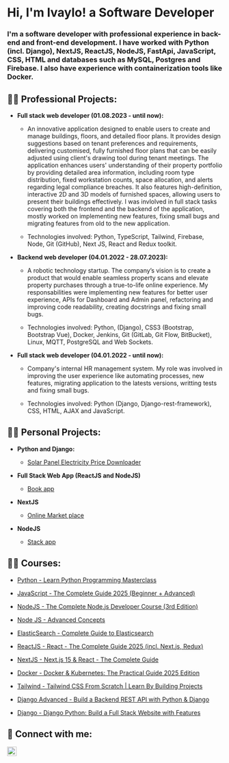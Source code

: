 <h1>Hi, I'm Ivaylo! a Software Developer</a></h1>

<h3>I'm a software developer with professional experience in back-end and front-end development. I have worked with Python (incl. Django), NextJS, ReactJS, NodeJS, FastApi, JavaScript, CSS, HTML and databases such as MySQL, Postgres and Firebase. I also have experience with containerization tools like Docker.
</h3>

<h2>👨‍💻 Professional Projects:</h2>

- <b>Full stack web developer (01.08.2023 - until now):</b>
  - An innovative application designed to enable users to create and manage buildings, floors, and detailed floor plans. It provides design suggestions based on tenant preferences and requirements, delivering customised, fully furnished floor plans that can be easily adjusted using client's drawing tool during tenant meetings. The application enhances users' understanding of their property portfolio by providing detailed area information, including room type distribution, fixed workstation counts, space allocation, and alerts regarding legal compliance breaches. It also features high-definition, interactive 2D and 3D models of furnished spaces, allowing users to present their buildings effectively. I was invlolved in full stack tasks covering both the frontend and the backend of the application, mostly worked on implementing new features, fixing small bugs and migrating features from old to the new application.
  
  - Technologies involved: Python, TypeScript, Tailwind, Firebase, Node, Git (GitHub), Next JS, React and Redux toolkit.
 
- <b>Backend web developer (04.01.2022 - 28.07.2023):</b>
  - A robotic technology startup. The company’s vision is to create a product that would enable seamless property scans and elevate property purchases through a true-to-life online experience. My responsabilities were implementing new features for better user experience, APIs for Dashboard and Admin panel, refactoring and improving code readability, creating docstrings and fixing small bugs.
 
  - Technologies involved: Python, (Django), CSS3 (Bootstrap, Bootstrap Vue), Docker, Jenkins, Git (GitLab, Git Flow, BitBucket), Linux, MQTT, PostgreSQL and Web Sockets.
 
- <b>Full stack web developer (04.01.2022 - until now):</b>
  - Company's internal HR management system. My role was involved in improving the user experience like automating processes, new features, migrating application to the latests versions, writting tests and fixing small bugs.
    
  - Technologies involved: Python (Django, Django-rest-framework), CSS, HTML, AJAX and JavaScript.
 
<h2>👨‍💻 Personal Projects:</h2>

- <b>Python and Django:</b>
  - [Solar Panel Electricity Price Downloader](https://github.com/ivaylobandrov/DjangoAdvancedProjectITIDO)

- <b>Full Stack Web App (ReactJS and NodeJS)</b>
  - [Book app](https://github.com/ivaylobandrov/ITIDONodeJSReact-Project)

- <b>NextJS</b>
  - [Online Market place](https://github.com/ivaylobandrov/OnlineMarketplaceItido)

- <b>NodeJS</b>
  - [Stack app](https://github.com/ivaylobandrov/StackNodeJsApp)

<h2>👨‍💻 Courses:</h2>

- [Python - Learn Python Programming Masterclass](https://www.udemy.com/course/python-the-complete-python-developer-course/?couponCode=ACCAGE0923)

- [JavaScript - The Complete Guide 2025 (Beginner + Advanced)](https://www.udemy.com/course/javascript-the-complete-guide-2020-beginner-advanced/?couponCode=ACCAGE0923)

- [NodeJS - The Complete Node.js Developer Course (3rd Edition)](https://www.udemy.com/course/the-complete-nodejs-developer-course-2/?couponCode=ACCAGE0923)

- [Node JS - Advanced Concepts](https://www.udemy.com/course/advanced-node-for-developers/learn/lecture/9646826?start=0#overview)

- [ElasticSearch - Complete Guide to Elasticsearch](https://www.udemy.com/course/elasticsearch-complete-guide/?couponCode=ACCAGE0923)

- [ReactJS - React - The Complete Guide 2025 (incl. Next.js, Redux)](https://www.udemy.com/course/react-the-complete-guide-incl-redux/learn/lecture/8231756?start=0#overview)

- [NextJS - Next.js 15 & React - The Complete Guide](https://www.udemy.com/course/nextjs-react-the-complete-guide/learn/lecture/41161466?start=0#overview)

- [Docker - Docker & Kubernetes: The Practical Guide 2025 Edition](https://www.udemy.com/course/docker-kubernetes-the-practical-guide/?couponCode=ACCAGE0923)

- [Tailwind - Tailwind CSS From Scratch | Learn By Building Projects](https://www.udemy.com/course/tailwind-from-scratch/?couponCode=ACCAGE0923)

- [Django Advanced - Build a Backend REST API with Python & Django](https://www.udemy.com/course/django-python-advanced/?couponCode=ACCAGE0923)

- [Django - Django Python: Build a Full Stack Website with Features](https://www.udemy.com/course/python-django-2021-complete-course/?couponCode=ACCAGE0923)

<h2> 🤳 Connect with me:</h2>

[<img align="left" alt="JoshMadakor | LinkedIn" width="22px" src="https://cdn.jsdelivr.net/npm/simple-icons@v3/icons/linkedin.svg" />][linkedin]

[linkedin]: https://www.linkedin.com/in/ivaylo-bandrov-7819ba1aa

<!--
**joshmadakor1/joshmadakor1** is a ✨ _special_ ✨ repository because its `README.md` (this file) appears on your GitHub profile.
